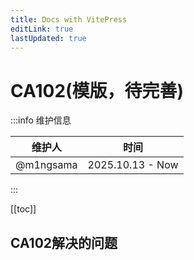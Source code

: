 ```yaml
---
title: Docs with VitePress
editLink: true
lastUpdated: true
---
```


# CA102(模版，待完善)

:::info 维护信息

| 维护人    | 时间             |
| --------- | ---------------- |
| @m1ngsama | 2025.10.13 - Now |

:::

[[toc]]

## CA102解决的问题
